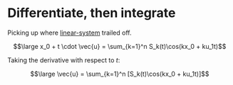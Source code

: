 # Differentiate, then integrate

Picking up where [linear-system](./linear-system.md) trailed off.

$$\large x_0 + t \cdot \vec{u} = \sum_{k=1}^n S_k(t)\cos(kx_0 + ku_1t)$$

Taking the derivative with respect to $t$:

$$\large \vec{u} = \sum_{k=1}^n [S_k(t)\cos(kx_0 + ku_1t)]$$
